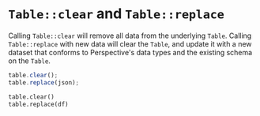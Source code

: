 # `Table::clear` and `Table::replace`

Calling `Table::clear` will remove all data from the underlying `Table`. Calling
`Table::replace` with new data will clear the `Table`, and update it with a new
dataset that conforms to Perspective's data types and the existing schema on the
`Table`.

<div class="javascript">

```javascript
table.clear();
table.replace(json);
```

</div>
<div class="python">

```python
table.clear()
table.replace(df)
```
